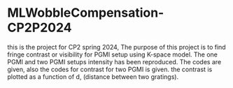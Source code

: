 # MLWobbleCompensation-CP2P2024
this is the project for CP2 spring 2024, The purpose of this project is to find fringe contrast or visibility for PGMI setup using K-space model. The one PGMI and two PGMI setups intensity has been reproduced. The codes are given, also the codes for contrast for two PGMI is given. the contrast is plotted as a function of d, (distance between two gratings).
